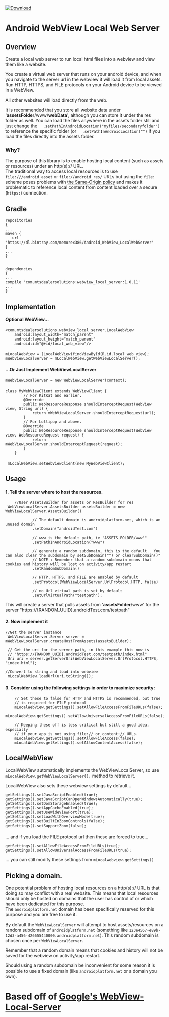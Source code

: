 [ ![Download](https://api.bintray.com/packages/memorex386/Android_WebView_LocalWebServer/webview_local_server/images/download.svg) ](https://bintray.com/memorex386/Android_WebView_LocalWebServer/webview_local_server/_latestVersion)

# Android WebView Local Web Server

## Overview

Create a local web server to run local html files into a webview and view them like a website.

 You create a virtual web server that runs on your android device, and when you navigate to the server url in the webview it will load it from local assets.  Run HTTP, HTTPS, and FILE protocols on your Android device to be viewed in a WebView. 

All other websites will load directly from the web.

It is recommended that you store all website data under '__assetsFolder__/www/__webData__', although you can store it under the res folder as well.  You can load the files anywhere in the assets folder still and just change the ```  .setPathInAndroidLocation("myfiles/secondaryfolder")``` to reference the specific folder (or ```  .setPathInAndroidLocation("")``` if you load the files directly into the assets folder.

### Why?
The purpose of this library is to enable hosting local content (such as assets
or resources) under an http(s):// URL.  
The traditional way to access local resources is to use `file:///android_asset`
or `file://android_res/` URLs but using the `file:` scheme poses problems with 
[the Same-Origin policy](http://en.wikipedia.org/wiki/Same-origin_policy) and
makes it problematic to reference local content from content loaded over
a secure (`https:`) connection.

## Gradle
    repositories
    {
    ...
    maven {
       url  'https://dl.bintray.com/memorex386/Android_WebView_LocalWebServer'
    }
    ...
    }


    dependencies
    {
    ...
    compile 'com.mtsdealersolutions:webview_local_server:1.0.11'
    ...
    }


## Implementation

#### Optional WebView...

	<com.mtsdealersolutions.webview_local_server.LocalWebView
        android:layout_width="match_parent"
        android:layout_height="match_parent"
        android:id="@+id/local_web_view"/>

####
        
    mLocalWebView = (LocalWebView)findViewById(R.id.local_web_view);
    mWebViewLocalServer = mLocalWebView.getWebViewLocalServer();
    
#### ...Or Just Implement WebViewLocalServer

    mWebViewLocalServer = new WebViewLocalServer(context);
    
####
    
    class MyWebViewClient extends WebViewClient {
            // For KitKat and earlier.
            @Override
            public WebResourceResponse shouldInterceptRequest(WebView view, String url) {
                return mWebViewLocalServer.shouldInterceptRequest(url);
            }
            // For Lollipop and above.
            @Override
            public WebResourceResponse shouldInterceptRequest(WebView view, WebResourceRequest request) {
                return mWebViewLocalServer.shouldInterceptRequest(request);
            }
        }
        
####

     mLocalWebView.setWebViewClient(new MyWebViewClient);
     
## Usage

#### 1. Tell the server where to host the resources.
        
        //User AssetsBuilder for assets or ResBuilder for res
     WebViewLocalServer.AssetsBuilder assetsBuilder = new WebViewLocalServer.AssetsBuilder()
               
                // The default domain is androidplatform.net, which is an unused domain
                .setDomain("androidTest.com")
                
                // www is the default path, ie 'ASSETS_FOLDER/www'"
                .setPathInAndroidLocation("www")
                
                // generate a random subdomain, this is the default.  You can also clear the subdomain by setSubDomain("") or clearSubDomain()"
                // NOTE : Remember that a random subdomain means that cookies and history will be lost on activity/app restart
                .setRandomSubDomain()
                
                // HTTP, HTTPS, and FILE are enabled by default
                .setProtocol(WebViewLocalServer.UrlProtocol.HTTP, false)
                
                // no Url virtual path is set by default
                .setUrlVirtualPath("testpath");
                
This will create a server that pulls assets from '__assetsFolder__/www' for the server "https://{RANDOM_UUID}.androidTest.com/testpath"

#### 2. Now implement it

    //Get the server instance
     WebViewLocalServer.Server server = mWebViewLocalServer.createHostFromAssets(assetsBuilder);
     
     // Get the uri for the server path, in this example this now is 
     // "https://{RANDOM_UUID}.androidTest.com/testpath/index.html"
     Uri uri = server.getServerUri(WebViewLocalServer.UrlProtocol.HTTPS, "index.html");

    //Convert to string and load into webview
     mLocalWebView.loadUrl(uri.toString());


#### 3. Consider using the following settings in order to maximize security:

        // Set these to false for HTTP and HTTPS is recommended, but true 
        // is required for FILE protocol
        mLocalWebView.getSettings().setAllowFileAccessFromFileURLs(false);
        mLocalWebView.getSettings().setAllowUniversalAccessFromFileURLs(false);

        // Keeping these off is less critical but still a good idea, especially
        // if your app is not using file:// or content:// URLs.
        mLocalWebView.getSettings().setAllowFileAccess(false);
        mLocalWebView.getSettings().setAllowContentAccess(false);
        
## LocalWebView

LocalWebView automatically implements the WebViewLocalServer, so use ```mLocalWebView.getWebViewLocalServer();``` method to retrieve it.

LocalWebView also sets these webview settings by default...

    getSettings().setJavaScriptEnabled(true);
    getSettings().setJavaScriptCanOpenWindowsAutomatically(true);
    getSettings().setDomStorageEnabled(true);
    getSettings().setAppCacheEnabled(true);
    getSettings().setUseWideViewPort(true);
    getSettings().setLoadWithOverviewMode(true);
    getSettings().setBuiltInZoomControls(false);
    getSettings().setSupportZoom(false);
    
####

... and if you load the FILE protocol url then these are forced to true...

    getSettings().setAllowFileAccessFromFileURLs(true);
    getSettings().setAllowUniversalAccessFromFileURLs(true);

    
... you can still modify these settings from ```mLocalwebview.getSettings()```

## Picking a domain.

One potential problem of hosting local resources on a http(s):// URL is that
doing so may conflict with a real website. This means that local resources
should only be hosted on domains that the user has control of or which have
been dedicated for this purpose.  
The `androidplatform.net` domain has been specifically reserved for this
purpose and you are free to use it.

By default the `WebViewLocalServer` will attempt to host assets/resources on
a random subdomain of `androidplatform.net` (something like
`123e4567-e89b-12d3-a456-426655440000.androidplatform.net`). This random
subdomain is chosen once per `WebViewLocalServer`.

Remember that a random domain means that cookies and history will not be saved for the webview on activity/app restart.

Should using a random subdomain be inconvenient for some reason it is possible
to use a fixed domain (like `androidplatform.net` or a domain you own).

      
# Based off of [Google's WebView-Local-Server](https://github.com/google/webview-local-server) 
